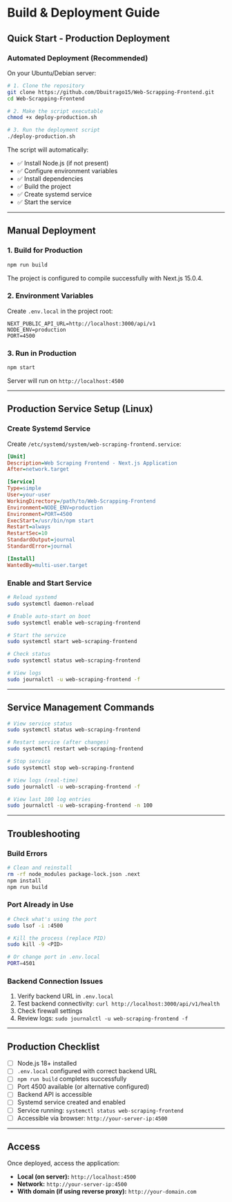 # Build & Deployment Guide

## Quick Start - Production Deployment

### Automated Deployment (Recommended)

On your Ubuntu/Debian server:

```bash
# 1. Clone the repository
git clone https://github.com/Dbuitrago15/Web-Scrapping-Frontend.git
cd Web-Scrapping-Frontend

# 2. Make the script executable
chmod +x deploy-production.sh

# 3. Run the deployment script
./deploy-production.sh
```

The script will automatically:
- ✅ Install Node.js (if not present)
- ✅ Configure environment variables
- ✅ Install dependencies
- ✅ Build the project
- ✅ Create systemd service
- ✅ Start the service

---

## Manual Deployment

### 1. Build for Production

```bash
npm run build
```

The project is configured to compile successfully with Next.js 15.0.4.

### 2. Environment Variables

Create `.env.local` in the project root:

```env
NEXT_PUBLIC_API_URL=http://localhost:3000/api/v1
NODE_ENV=production
PORT=4500
```

### 3. Run in Production

```bash
npm start
```

Server will run on `http://localhost:4500`

---

## Production Service Setup (Linux)

### Create Systemd Service

Create `/etc/systemd/system/web-scraping-frontend.service`:

```ini
[Unit]
Description=Web Scraping Frontend - Next.js Application
After=network.target

[Service]
Type=simple
User=your-user
WorkingDirectory=/path/to/Web-Scrapping-Frontend
Environment=NODE_ENV=production
Environment=PORT=4500
ExecStart=/usr/bin/npm start
Restart=always
RestartSec=10
StandardOutput=journal
StandardError=journal

[Install]
WantedBy=multi-user.target
```

### Enable and Start Service

```bash
# Reload systemd
sudo systemctl daemon-reload

# Enable auto-start on boot
sudo systemctl enable web-scraping-frontend

# Start the service
sudo systemctl start web-scraping-frontend

# Check status
sudo systemctl status web-scraping-frontend

# View logs
sudo journalctl -u web-scraping-frontend -f
```

---

## Service Management Commands

```bash
# View service status
sudo systemctl status web-scraping-frontend

# Restart service (after changes)
sudo systemctl restart web-scraping-frontend

# Stop service
sudo systemctl stop web-scraping-frontend

# View logs (real-time)
sudo journalctl -u web-scraping-frontend -f

# View last 100 log entries
sudo journalctl -u web-scraping-frontend -n 100
```

---

## Troubleshooting

### Build Errors

```bash
# Clean and reinstall
rm -rf node_modules package-lock.json .next
npm install
npm run build
```

### Port Already in Use

```bash
# Check what's using the port
sudo lsof -i :4500

# Kill the process (replace PID)
sudo kill -9 <PID>

# Or change port in .env.local
PORT=4501
```

### Backend Connection Issues

1. Verify backend URL in `.env.local`
2. Test backend connectivity: `curl http://localhost:3000/api/v1/health`
3. Check firewall settings
4. Review logs: `sudo journalctl -u web-scraping-frontend -f`

---

## Production Checklist

- [ ] Node.js 18+ installed
- [ ] `.env.local` configured with correct backend URL
- [ ] `npm run build` completes successfully
- [ ] Port 4500 available (or alternative configured)
- [ ] Backend API is accessible
- [ ] Systemd service created and enabled
- [ ] Service running: `systemctl status web-scraping-frontend`
- [ ] Accessible via browser: `http://your-server-ip:4500`

---

## Access

Once deployed, access the application:

- **Local (on server):** `http://localhost:4500`
- **Network:** `http://your-server-ip:4500`
- **With domain (if using reverse proxy):** `http://your-domain.com`
